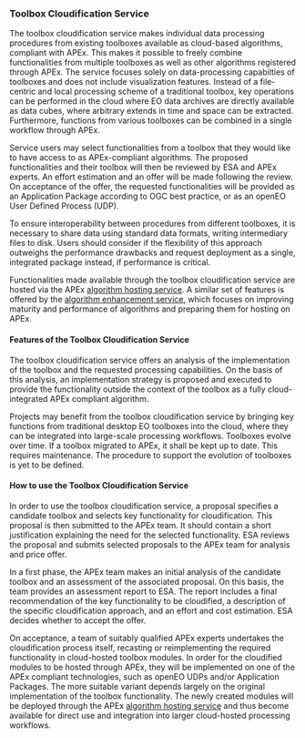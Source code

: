 ### Toolbox Cloudification Service

The toolbox cloudification service makes individual data processing procedures from existing toolboxes available as
cloud-based algorithms, compliant with APEx.
This makes it possible to freely combine functionalities from multiple toolboxes as well as other algorithms registered
through APEx.
The service focuses solely on data-processing capabilties of toolboxes and does
not include visualization features.
Instead of a file-centric and local processing scheme of a traditional toolbox, key operations can be performed in the
cloud where EO data archives are directly available as data cubes, where arbitrary extends in time and space can be
extracted. Furthermore, functions from various toolboxes can be combined in a single workflow through APEx.

Service users may select functionalities from a toolbox that they would like to have access to as APEx-compliant
algorithms. The proposed functionalities and their toolbox will then be reviewed by ESA and APEx experts. An effort
estimation and an offer will be made following the review. On acceptance of the offer, the requested functionalities
will be provided as an Application Package according to OGC best practice, or as an openEO User Defined Process (UDP).

To ensure interoperability between procedures from different toolboxes, it is necessary to share data using standard
data formats, writing intermediary files to disk. Users should consider if the flexibility of this approach outweighs
the performance drawbacks and request deployment as a single, integrated package instead, if performance is critical.

Functionalities made available through the toolbox cloudification service are hosted via the
APEx [algorithm hosting service](./hosting.md). A similar set of features is offered by
the [algorithm enhancement service](./enhancement.md), which focuses on improving maturity and performance of algorithms
and preparing them for hosting on APEx.

#### Features of the Toolbox Cloudification Service

The toolbox cloudification service offers an analysis of the implementation of the toolbox and the requested processing
capabilities. On the basis of this analysis, an implementation strategy is proposed and executed to provide the
functionality outside the context of the toolbox as a fully cloud-integrated APEx compliant algorithm.

Projects may benefit from the toolbox cloudification service by bringing key functions from traditional desktop EO
toolboxes into the cloud, where they can be integrated into large-scale processing workflows.
Toolboxes evolve over time. If a toolbox migrated to APEx, it shall be kept up to date. This requires maintenance.
The procedure to support the evolution of toolboxes is yet to be defined.

#### How to use the Toolbox Cloudification Service

In order to use the toolbox cloudification service, a proposal specifies a candidate toolbox and selects key
functionality for cloudification. This proposal is then submitted to the APEx team. It should contain a short
justification explaining the need for the selected functionality. ESA reviews the proposal and submits selected
proposals to the APEx team for analysis and price offer.

In a first phase, the APEx team makes an initial analysis of the candidate toolbox and an assessment of the associated
proposal. On this basis, the team provides an assessment report to ESA. The report includes a final recommendation of
the key functionality to be cloudified, a description of the specific cloudification approach, and an effort and cost
estimation. ESA decides whether to accept the offer.

On acceptance, a team of suitably qualified APEx experts undertakes the cloudification process itself, recasting or
reimplementing the required functionality in cloud-hosted toolbox modules. In order for the cloudified modules to be
hosted through APEx, they will be implemented on one of the APEx compliant technologies, such as openEO UDPs and/or
Application Packages. The more suitable variant depends largely on the original implementation of the toolbox
functionality. The newly created modules will be deployed through the APEx [algorithm hosting service](./hosting.md) and
thus become available for direct use and integration into larger cloud-hosted processing workflows. 
